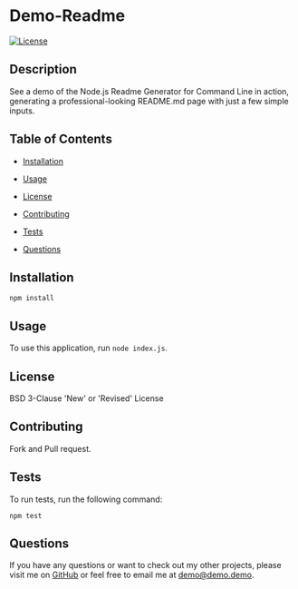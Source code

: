 
# Demo-Readme

[![License](https://img.shields.io/badge/License-BSD_3--Clause-blue.svg)](https://opensource.org/licenses/BSD-3-Clause)

## Description

See a demo of the Node.js Readme Generator for Command Line in action, generating a professional-looking README.md page with just a few simple inputs.

## Table of Contents

  * [Installation](#installation)

  * [Usage](#usage)

  * [License](#license)

  * [Contributing](#contributing)

  * [Tests](#tests)

  * [Questions](#questions)

## Installation

    npm install

## Usage

To use this application, run ```node index.js```.

## License

BSD 3-Clause 'New' or 'Revised' License

## Contributing

Fork and Pull request.

## Tests

To run tests, run the following command:

    npm test

## Questions

If you have any questions or want to check out my other projects, please visit me on [GitHub](https://github.com/aboltins) or feel free to email me at <demo@demo.demo>.

